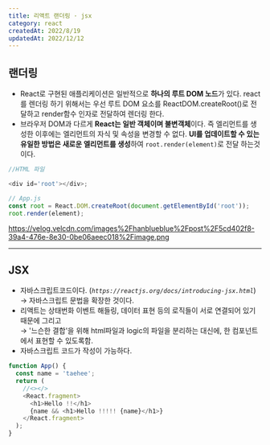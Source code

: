 ```yaml
---
title: 리액트 랜더링 · jsx
category: react
createdAt: 2022/8/19
updatedAt: 2022/12/12
---
```


## 랜더링

- React로 구현된 애플리케이션은 일반적으로 **하나의 루트 DOM 노드**가 있다. react를 렌더링 하기 위해서는 우선 루트 DOM 요소를 ReactDOM.createRoot()로 전달하고 render함수 인자로 전달하여 렌더링 한다.
- 브라우저 DOM과 다르게 **React는 일반 객체이며 불변객체**이다. 즉 엘리먼트를 생성한 이후에는 엘리먼트의 자식 및 속성을 변경할 수 없다. **UI를 업데이트할 수 있는 유일한 방법은 새로운 엘리먼트를 생성**하여 `root.render(element)`로 전달 하는것이다.

```javascript
//HTML 파일

<div id='root'></div>;

// App.js
const root = React.DOM.createRoot(document.getElementById('root'));
root.render(element);
```

https://velog.velcdn.com/images%2Fhanblueblue%2Fpost%2F5cd402f8-39a4-476e-8e30-0be06aeec018%2Fimage.png

---

## JSX

- 자바스크립트코드이다. (_`https://reactjs.org/docs/introducing-jsx.html`_)  
  → 자바스크립트 문법을 확장한 것이다.
- 리액트는 상태번화 이벤트 해들링, 데이터 표현 등의 로직들이 서로 연결되어 있기 때문에 그리고  
  → '느슨한 결합'을 위해 html파일과 logic의 파일을 분리하는 대신에, 한 컴포넌트에서 표현할 수 있도록함.
- 자바스크립트 코드가 작성이 가능하다.

```javascript
function App() {
  const name = 'taehee';
  return (
    //<></>
    <React.fragment>
      <h1>Hello !!</h1>
      {name && <h1>Hello !!!!! {name}</h1>}
    </React.fragment>
  );
}
```
